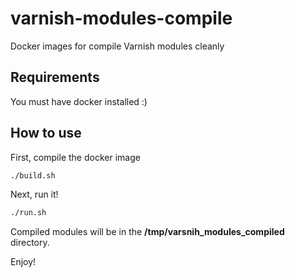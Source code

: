 # varnish-modules-compile
Docker images for compile Varnish modules cleanly

## Requirements
You must have docker installed :)

## How to use
First, compile the docker image
```bash
./build.sh
```
Next, run it!
```bash
./run.sh
```
Compiled modules will be in the **/tmp/varsnih_modules_compiled** directory.

Enjoy!
